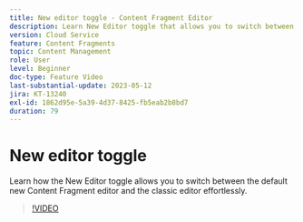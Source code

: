 ```yaml
---
title: New editor toggle - Content Fragment Editor
description: Learn New Editor toggle that allows you to switch between the default New Content Fragment editor and the classic editor effortlessly.
version: Cloud Service
feature: Content Fragments
topic: Content Management
role: User
level: Beginner
doc-type: Feature Video
last-substantial-update: 2023-05-12
jira: KT-13240
exl-id: 1862d95e-5a39-4d37-8425-fb5eab2b8bd7
duration: 79
---
```

# New editor toggle

Learn how the New Editor toggle allows you to switch between the default new Content Fragment editor and the classic editor effortlessly.

>[!VIDEO](https://video.tv.adobe.com/v/3419312/?learn=on)
